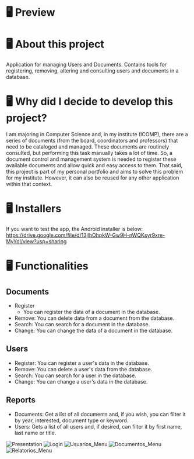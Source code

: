 # 🖥 Preview

# 🖥 About this project

Application for managing Users and Documents. Contains tools for registering, removing, altering and consulting users and documents in a database.

# 🖥 Why did I decide to develop this project?
I am majoring in Computer Science and, in my institute (ICOMP), there are a series of documents (from the board, coordinators and professors) that need to be cataloged and managed. These documents are routinely consulted, but performing this task manually takes a lot of time. So, a document control and management system is needed to register these available documents and allow quick and easy access to them.
That said, this project is part of my personal portfolio and aims to solve this problem for my institute. However, it can also be reused for any other application within that context.

# 🖥 Installers
If you want to test the app, the Android installer is below:
https://drive.google.com/file/d/13jlhOhpkW-Gw9H-nWQKsyr9xre-MyYdl/view?usp=sharing

# 🖥 Functionalities
## Documents
- Register
    - You can register the data of a document in the database.
- Remove:
You can delete data from a document from the database.
- Search:
You can search for a document in the database.
- Change:
You can change the data of a document in the database.
## Users
- Register:
You can register a user's data in the database.
- Remove:
You can delete a user's data from the database.
- Search:
You can search for a user in the database.
- Change:
You can change a user's data in the database.
## Reports
- Documents:
Get a list of all documents and, if you wish, you can filter it by year, interested, document type or keyword.
- Users:
Gets a list of all users and, if desired, can filter it by first name, last name or title.


![Presentation](https://user-images.githubusercontent.com/56925726/187089525-6dbb281d-1451-428b-907b-1a66d2fb70d7.png)
![Login](https://user-images.githubusercontent.com/56925726/187088405-273eae4a-47e8-4af7-9ac0-4a2360c25441.png)
![Usuarios_Menu](https://user-images.githubusercontent.com/56925726/187088409-d26383bb-afe6-4f79-9322-9dc7dded1947.png)
![Documentos_Menu](https://user-images.githubusercontent.com/56925726/187088403-625c8e0c-8e41-4890-8d4c-280f5a8d853f.png)
![Relatorios_Menu](https://user-images.githubusercontent.com/56925726/187088407-6c448c0f-35e2-4adf-9047-6229dc8bb6e7.png)
